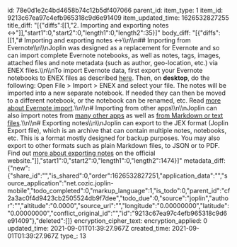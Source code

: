 id: 78e0d1e2c4bd4658b74c12b5df407066
parent_id: 
item_type: 1
item_id: 9213c67ea97c4efb965318c9d6e91409
item_updated_time: 1626532827255
title_diff: "[{\"diffs\":[[1,\"2. Importing and exporting notes ↔️\"]],\"start1\":0,\"start2\":0,\"length1\":0,\"length2\":35}]"
body_diff: "[{\"diffs\":[[1,\"# Importing and exporting notes ↔️\\\n\\\n## Importing from Evernote\\\n\\\nJoplin was designed as a replacement for Evernote and so can import complete Evernote notebooks, as well as notes, tags, images, attached files and note metadata (such as author, geo-location, etc.) via ENEX files.\\\n\\\nTo import Evernote data, first export your Evernote notebooks to ENEX files as described [here](https://help.evernote.com/hc/en-us/articles/209005557-How-to-back-up-export-and-restore-import-notes-and-notebooks). Then, on **desktop**, do the following: Open File > Import > ENEX and select your file. The notes will be imported into a new separate notebook. If needed they can then be moved to a different notebook, or the notebook can be renamed, etc. Read [more about Evernote import](https://joplinapp.org/#importing-from-evernote).\\\n\\\n# Importing from other apps\\\n\\\nJoplin can also import notes from [many other apps](https://github.com/laurent22/joplin#importing-from-other-applications) as well as [from Markdown or text files](https://github.com/laurent22/joplin#importing-from-markdown-files).\\\n\\\n# Exporting notes\\\n\\\nJoplin can export to the JEX format (Joplin Export file), which is an archive that can contain multiple notes, notebooks, etc. This is a format mostly designed for backup purposes. You may also export to other formats such as plain Markdown files, to JSON or to PDF. Find out [more about exporting notes](https://github.com/laurent22/joplin#exporting) on the official website.\"]],\"start1\":0,\"start2\":0,\"length1\":0,\"length2\":1474}]"
metadata_diff: {"new":{"share_id":"","is_shared":0,"order":1626532827251,"application_data":"","source_application":"net.cozic.joplin-mobile","todo_completed":0,"markup_language":1,"is_todo":0,"parent_id":"cf2a3ac0f4d9423cb2505524db9f7dee","todo_due":0,"source":"joplin","author":"","altitude":"0.0000","source_url":"","longitude":"0.00000000","latitude":"0.00000000","conflict_original_id":"","id":"9213c67ea97c4efb965318c9d6e91409"},"deleted":[]}
encryption_cipher_text: 
encryption_applied: 0
updated_time: 2021-09-01T01:39:27.967Z
created_time: 2021-09-01T01:39:27.967Z
type_: 13